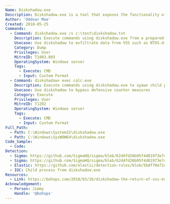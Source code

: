 ```yaml
---
Name: Diskshadow.exe
Description: Diskshadow.exe is a tool that exposes the functionality offered by the volume shadow copy Service (VSS).
Author: 'Oddvar Moe'
Created: 2018-05-25
Commands:
  - Command: diskshadow.exe /s c:\test\diskshadow.txt
    Description: Execute commands using diskshadow.exe from a prepared diskshadow script.
    Usecase: Use diskshadow to exfiltrate data from VSS such as NTDS.dit
    Category: Dump
    Privileges: User
    MitreID: T1003.003
    OperatingSystem: Windows server
    Tags:
      - Execute: CMD
      - Input: Custom Format
  - Command: diskshadow> exec calc.exe
    Description: Execute commands using diskshadow.exe to spawn child process
    Usecase: Use diskshadow to bypass defensive counter measures
    Category: Execute
    Privileges: User
    MitreID: T1202
    OperatingSystem: Windows server
    Tags:
      - Execute: CMD
      - Input: Custom Format
Full_Path:
  - Path: C:\Windows\System32\diskshadow.exe
  - Path: C:\Windows\SysWOW64\diskshadow.exe
Code_Sample:
  - Code:
Detection:
  - Sigma: https://github.com/SigmaHQ/sigma/blob/62d4fd26b05f4d81973e7c8e80d7c1a0c6a29d0e/rules/windows/process_creation/proc_creation_win_lolbin_diskshadow.yml
  - Sigma: https://github.com/SigmaHQ/sigma/blob/62d4fd26b05f4d81973e7c8e80d7c1a0c6a29d0e/rules/windows/process_creation/proc_creation_win_susp_shadow_copies_deletion.yml
  - Elastic: https://github.com/elastic/detection-rules/blob/5bdf70e72c6cd4547624c521108189af994af449/rules/windows/credential_access_cmdline_dump_tool.toml
  - IOC: Child process from diskshadow.exe
Resources:
  - Link: https://bohops.com/2018/03/26/diskshadow-the-return-of-vss-evasion-persistence-and-active-directory-database-extraction/
Acknowledgement:
  - Person: Jimmy
    Handle: '@bohops'
---
```

